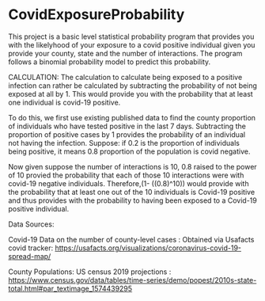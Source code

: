 # CovidExposureProbability

This project is a basic level statistical probability program that provides you with the likelyhood of your exposure to a covid positive individual given you provide your county, state and the number of interactions. The program follows a binomial probability model to predict this probability.

CALCULATION:
The calculation to calculate being exposed to a positive infection can rather be calculated by subtracting the probability of not being exposed at all by 1. This would provide you with the probability that at least one individual is covid-19 positive.

To do this, we first use existing published data to find the county proportion of individuals who have tested positive in the last 7 days. Subtracting the proportion of positive cases by 1 provides the probability of an individual not having the infection. Suppose: if 0.2 is the proportion of individuals being positive, it means 0.8 proportion of the population is covid negative.

Now given suppose the number of interactions is 10, 0.8 raised to the power of 10 provied the probability that each of those 10 interactions were with covid-19 negative individuals. Therefore,(1- ((0.8)^10)) would provide with the probability that at least one out of the 10 individuals is Covid-19 positive and thus provides with the probability to having been exposed to a Covid-19 positive individual.

Data Sources: 

Covid-19 Data on the number of county-level cases : Obtained via Usafacts covid tracker: https://usafacts.org/visualizations/coronavirus-covid-19-spread-map/

County Populations: US census 2019 projections : https://www.census.gov/data/tables/time-series/demo/popest/2010s-state-total.html#par_textimage_1574439295
